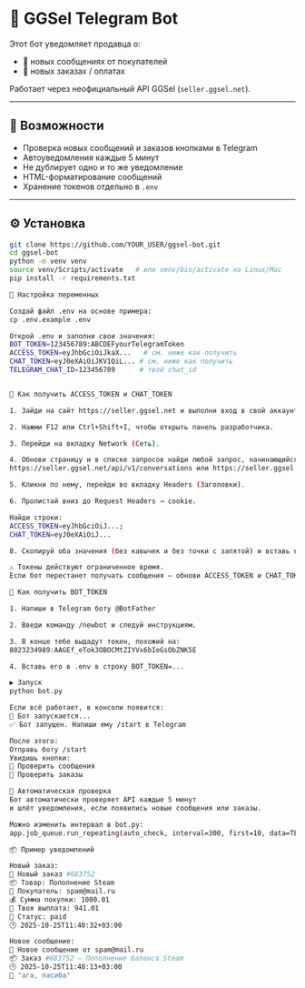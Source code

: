 # 💬 GGSel Telegram Bot

Этот бот уведомляет продавца о:
- 📩 новых сообщениях от покупателей  
- 💸 новых заказах / оплатах  

Работает через неофициальный API GGSel (`seller.ggsel.net`).

---

## 🚀 Возможности
- Проверка новых сообщений и заказов кнопками в Telegram  
- Автоуведомления каждые 5 минут  
- Не дублирует одно и то же уведомление  
- HTML-форматирование сообщений  
- Хранение токенов отдельно в `.env`

---

## ⚙️ Установка

```bash
git clone https://github.com/YOUR_USER/ggsel-bot.git
cd ggsel-bot
python -m venv venv
source venv/Scripts/activate   # или venv/bin/activate на Linux/Mac
pip install -r requirements.txt

🧩 Настройка переменных

Создай файл .env на основе примера:
cp .env.example .env

Открой .env и заполни свои значения:
BOT_TOKEN=123456789:ABCDEFyourTelegramToken
ACCESS_TOKEN=eyJhbGciOiJkaX...   # см. ниже как получить
CHAT_TOKEN=eyJ0eXAiOiJKV1QiL... # см. ниже как получить
TELEGRAM_CHAT_ID=123456789      # твой chat_id


🔑 Как получить ACCESS_TOKEN и CHAT_TOKEN

1. Зайди на сайт https://seller.ggsel.net и выполни вход в свой аккаунт.

2. Нажми F12 или Ctrl+Shift+I, чтобы открыть панель разработчика.

3. Перейди на вкладку Network (Сеть).

4. Обнови страницу и в списке запросов найди любой запрос, начинающийся с
https://seller.ggsel.net/api/v1/conversations или https://seller.ggsel.net/api/v1/orders.

5. Кликни по нему, перейди во вкладку Headers (Заголовки).

6. Пролистай вниз до Request Headers → cookie.

Найди строки:
ACCESS_TOKEN=eyJhbGciOiJ...;
CHAT_TOKEN=eyJ0eXAiOiJ...

8. Скопируй оба значения (без кавычек и без точки с запятой) и вставь в .env.

⚠️ Токены действуют ограниченное время.
Если бот перестанет получать сообщения — обнови ACCESS_TOKEN и CHAT_TOKEN тем же способом.

💬 Как получить BOT_TOKEN

1. Напиши в Telegram боту @BotFather

2. Введи команду /newbot и следуй инструкциям.

3. В конце тебе выдадут токен, похожий на:
8023234989:AAGEf_eTok3OBOCMtZIYVx6bIeGsObZNK5E

4. Вставь его в .env в строку BOT_TOKEN=...

▶️ Запуск
python bot.py

Если всё работает, в консоли появится:
🚀 Бот запускается...
✅ Бот запущен. Напиши ему /start в Telegram

После этого:
Отправь боту /start
Увидишь кнопки:
🔄 Проверить сообщения
🧾 Проверить заказы

🔁 Автоматическая проверка
Бот автоматически проверяет API каждые 5 минут
и шлёт уведомления, если появились новые сообщения или заказы.

Можно изменить интервал в bot.py:
app.job_queue.run_repeating(auto_check, interval=300, first=10, data=TELEGRAM_CHAT_ID)

📦 Пример уведомлений

Новый заказ:
💸 Новый заказ #683752
📦 Товар: Пополнение Steam
👤 Покупатель: spam@mail.ru
💰 Сумма покупки: 1000.01
💼 Твоя выплата: 941.01
📍 Статус: paid
🕒 2025-10-25T11:40:32+03:00

Новое сообщение:
💬 Новое сообщение от spam@mail.ru
📦 Заказ #683752 — Пополнение баланса Steam
🕒 2025-10-25T11:48:13+03:00
💭 "ага, пасиба"

